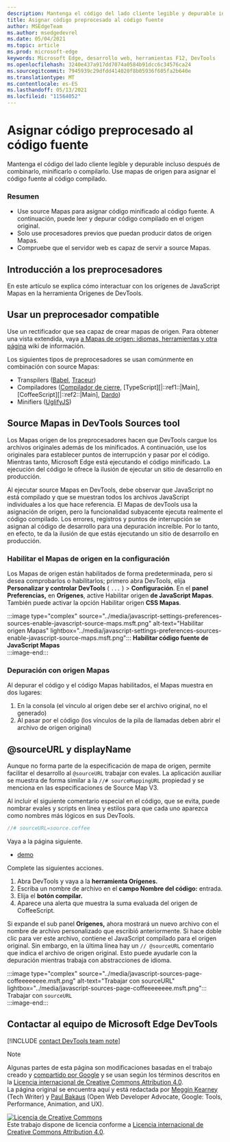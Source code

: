 ```yaml
---
description: Mantenga el código del lado cliente legible y depurable incluso después de combinarlo, minificarlo o compilarlo.
title: Asignar código preprocesado al código fuente
author: MSEdgeTeam
ms.author: msedgedevrel
ms.date: 05/04/2021
ms.topic: article
ms.prod: microsoft-edge
keywords: Microsoft Edge, desarrollo web, herramientas F12, DevTools
ms.openlocfilehash: 3240e437a917dd7074a0584b91dcc6c34576ca24
ms.sourcegitcommit: 7945939c29dfdd414020f8b05936f605fa2b640e
ms.translationtype: MT
ms.contentlocale: es-ES
ms.lasthandoff: 05/13/2021
ms.locfileid: "11564052"
---
```

<!-- Copyright Meggin Kearney and Paul Bakaus

   Licensed under the Apache License, Version 2.0 (the "License");
   you may not use this file except in compliance with the License.
   You may obtain a copy of the License at

       https://www.apache.org/licenses/LICENSE-2.0

   Unless required by applicable law or agreed to in writing, software
   distributed under the License is distributed on an "AS IS" BASIS,
   WITHOUT WARRANTIES OR CONDITIONS OF ANY KIND, either express or implied.
   See the License for the specific language governing permissions and
   limitations under the License.  -->  
# <a name="map-preprocessed-code-to-source-code"></a>Asignar código preprocesado al código fuente  

Mantenga el código del lado cliente legible y depurable incluso después de combinarlo, minificarlo o compilarlo.  Use mapas de origen para asignar el código fuente al código compilado.  

### <a name="summary"></a>Resumen  

*   Use source Mapas para asignar código minificado al código fuente.  A continuación, puede leer y depurar código compilado en el origen original.  
*   Solo use procesadores previos que puedan producir datos de origen Mapas.  
*   Compruebe que el servidor web es capaz de servir a source Mapas.  
    
<!--todo: add link to preprocessors capable of producing Source Maps when section is available -->  
<!--[]: /web/tools/setup/setup-preprocessors?#supported_preprocessors ""  -->  

## <a name="get-started-with-preprocessors"></a>Introducción a los preprocesadores  

En este artículo se explica cómo interactuar con los orígenes de JavaScript Mapas en la herramienta Orígenes de DevTools.  <!--For a first overview of what preprocessors are, how each may help, and how Source Maps work; navigate to Set Up CSS & JS Preprocessors.  -->  

<!--todo: add link to Set Up CSS & JS Preprocessors when section is available -->  
<!--[]: /web/tools/setup/setup-preprocessors#debugging-and-editing-preprocessed-content ""  -->  

## <a name="use-a-supported-preprocessor"></a>Usar un preprocesador compatible  

Use un rectificador que sea capaz de crear mapas de origen.  <!--For the most popular options, navigate to preprocessor support section.  -->  Para obtener una vista extendida, vaya [a Mapas de origen: idiomas, herramientas y otra página][GitHubWikiSourceMapsLanguagesTools] wiki de información.  

<!--todo: add link to display the preprocessor support section when section is available -->  
<!--[]: /web/tools/setup/setup-preprocessors?#supported_preprocessors ""  -->  

Los siguientes tipos de preprocesadores se usan comúnmente en combinación con source Mapas:  

*   Transpilers \([Babel][BabelJS], [Traceur][GitHubWikiGoogleTraceurCompiler]\)  
*   Compiladores \([Compilador de cierre][GitHubGoogleClosureCompiler], [TypeScript][|::ref1::|Main], [CoffeeScript][|::ref2::|Main], [Dardo][DartMain]\)  
*   Minifiers \([UglifyJS][GitHubMishooUglifyJS]\)  
    
## <a name="source-maps-in-devtools-sources-tool"></a>Source Mapas in DevTools Sources tool  

Los Mapas origen de los preprocesadores hacen que DevTools cargue los archivos originales además de los minificados.  A continuación, use los originales para establecer puntos de interrupción y pasar por el código.  Mientras tanto, Microsoft Edge está ejecutando el código minificado.  La ejecución del código le ofrece la ilusión de ejecutar un sitio de desarrollo en producción.  

Al ejecutar source Mapas en DevTools, debe observar que JavaScript no está compilado y que se muestran todos los archivos JavaScript individuales a los que hace referencia.  El Mapas de devTools usa la asignación de origen, pero la funcionalidad subyacente ejecuta realmente el código compilado.  Los errores, registros y puntos de interrupción se asignan al código de desarrollo para una depuración increíble.  Por lo tanto, en efecto, te da la ilusión de que estás ejecutando un sitio de desarrollo en producción.  

### <a name="enable-source-maps-in-settings"></a>Habilitar el Mapas de origen en la configuración  

Los Mapas de origen están habilitados de forma predeterminada<!-- \(as of Microsoft Edge 39\)-->, pero si desea comprobarlos o habilitarlos; primero abra DevTools, elija **Personalizar y controlar DevTools** \( `...` \) > **Configuración**.  En el **panel Preferencias,** en **Orígenes**, active Habilitar origen **de JavaScript Mapas**.  También puede activar la opción Habilitar origen **CSS Mapas**.  

:::image type="complex" source="../media/javascript-settings-preferences-sources-enable-javascript-source-maps.msft.png" alt-text="Habilitar origen Mapas" lightbox="../media/javascript-settings-preferences-sources-enable-javascript-source-maps.msft.png":::
   **Habilitar código fuente de JavaScript Mapas**  
:::image-end:::  

### <a name="debugging-with-source-maps"></a>Depuración con origen Mapas  

Al depurar el código y el código Mapas habilitados, el Mapas muestra en dos lugares:  

1.  En la consola \(el vínculo al origen debe ser el archivo original, no el generado\)  
1.  Al pasar por el código \(los vínculos de la pila de llamadas deben abrir el archivo de origen original\)  
    
<!--todo: add link to debugging your code when section is available -->  
<!--[DebugBreakpointsStepCode]: ../debug/breakpoints/step-code.md ""  -->  

## <a name="sourceurl-and-displayname"></a>@sourceURL y displayName  

Aunque no forma parte de la especificación de mapa de origen, permite facilitar el desarrollo al `@sourceURL` trabajar con evales.  La aplicación auxiliar se muestra de forma similar a la `//# sourceMappingURL` propiedad y se menciona en las especificaciones de Source Map V3.  

Al incluir el siguiente comentario especial en el código, que se evita, puede nombrar evales y scripts en línea y estilos para que cada uno aparezca como nombres más lógicos en sus DevTools.  

```javascript
//# sourceURL=source.coffee
```  

Vaya a la página siguiente.  

*   [demo][CssNinjaDemoSourceMapping]

Complete las siguientes acciones.  

1.  Abra DevTools y vaya a la **herramienta Orígenes.**  
1.  Escriba un nombre de archivo en el **campo Nombre del código:** entrada.  
1.  Elija el **botón compilar.**  
1.  Aparece una alerta que muestra la suma evaluada del origen de CoffeeScript.  
    
Si expande el sub panel **Orígenes,** ahora mostrará un nuevo archivo con el nombre de archivo personalizado que escribió anteriormente.  Si hace doble clic para ver este archivo, contiene el JavaScript compilado para el origen original.  Sin embargo, en la última línea hay un `// @sourceURL` comentario que indica el archivo de origen original.  Esto puede ayudarle con la depuración mientras trabaja con abstracciones de idioma.  

:::image type="complex" source="../media/javascript-sources-page-coffeeeeeeee.msft.png" alt-text="Trabajar con sourceURL" lightbox="../media/javascript-sources-page-coffeeeeeeee.msft.png":::
   Trabajar con `sourceURL`  
:::image-end:::  

## <a name="getting-in-touch-with-the-microsoft-edge-devtools-team"></a>Contactar al equipo de Microsoft Edge DevTools

[!INCLUDE [contact DevTools team note](../includes/contact-devtools-team-note.md)]  

<!-- links -->  

[BabelJS]: https://babeljs.io "Babel es un compilador de JavaScript"  

[CoffeeScriptMain]: https://coffeescript.org "CoffeeScript"  

[CssNinjaDemoSourceMapping]: https://www.thecssninja.com/demo/source_mapping/compile.html "Un ejemplo sencillo de nomenclatura eval //# sourceURL"  

[DartMain]: https://www.dartlang.org "Lenguaje de programación de Dardo"  

[GitHubGoogleClosureCompiler]: https://github.com/google/closure-compiler "google/closure-compiler | GitHub"  

[GitHubMishooUglifyJS]: https://github.com/mishoo/UglifyJS "mishoo/UglifyJS | GitHub"  

[GitHubWikiSourceMapsLanguagesTools]: https://github.com/ryanseddon/source-map/wiki/Source-maps:-languages,-tools-and-other-info "Mapas de origen: idiomas, herramientas y otra información | GitHub wiki"  

[GitHubWikiGoogleTraceurCompiler]: https://github.com/google/traceur-compiler/wiki/Getting-Started "Introducción: google/traceur-compiler | GitHub wiki"  

[TypeScriptMain]: https://www.typescriptlang.org "TypeScript"  

> [!NOTE]
> Algunas partes de esta página son modificaciones basadas en el trabajo creado y [compartido por Google][GoogleSitePolicies] y se usan según los términos descritos en la [Licencia internacional de Creative Commons Attribution 4.0][CCA4IL].  
> La página original [](https://developers.google.com/web/tools/chrome-devtools/javascript/source-maps) se encuentra aquí y está redactada por [Meggin Kearney][MegginKearney] \(Tech Writer\) y [Paul Bakaus][PaulBakaus] \(Open Web Developer Advocate, Google: Tools, Performance, Animation, and UX\).  

[![Licencia de Creative Commons][CCby4Image]][CCA4IL]  
Este trabajo dispone de licencia conforme a [Licencia internacional de Creative Commons Attribution 4.0][CCA4IL].  

[CCA4IL]: https://creativecommons.org/licenses/by/4.0  
[CCby4Image]: https://i.creativecommons.org/l/by/4.0/88x31.png  
[GoogleSitePolicies]: https://developers.google.com/terms/site-policies  
[KayceBasques]: https://developers.google.com/web/resources/contributors#kayce-basques  
[MegginKearney]: https://developers.google.com/web/resources/contributors#meggin-kearney  
[PaulBakaus]: https://developers.google.com/web/resources/contributors#paul-bakaus  
